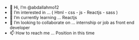 - 👋 Hi, I’m @abdallahmo12
- 👀 I’m interested in ... ( Html - css - js - Reactjs - sass )
- 🌱 I’m currently learning ... Reactjs
- 💞️ I’m looking to collaborate on ... internship or job as front end developer
- 📫 How to reach me ... Position in this time

<!---
abdallahmo12/abdallahmo12 is a ✨ special ✨ repository because its `README.md` (this file) appears on your GitHub profile.
You can click the Preview link to take a look at your changes.
--->
